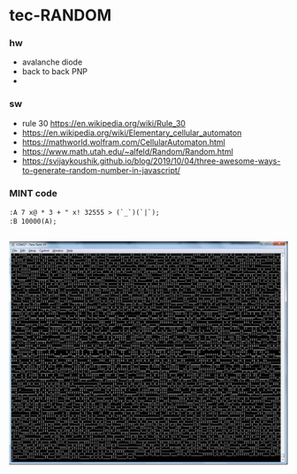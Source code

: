 # tec-RANDOM
### hw
- avalanche diode 
- back to back PNP
- 

### sw
- rule 30 https://en.wikipedia.org/wiki/Rule_30
- https://en.wikipedia.org/wiki/Elementary_cellular_automaton
- https://mathworld.wolfram.com/CellularAutomaton.html
- https://www.math.utah.edu/~alfeld/Random/Random.html
- https://svijaykoushik.github.io/blog/2019/10/04/three-awesome-ways-to-generate-random-number-in-javascript/


### MINT code
```
:A 7 x@ * 3 + " x! 32555 > (`_`)(`|`);
:B 10000(A);
```
![](https://github.com/SteveJustin1963/tec-RANDOM/blob/master/Pics/out.png) 
- 
